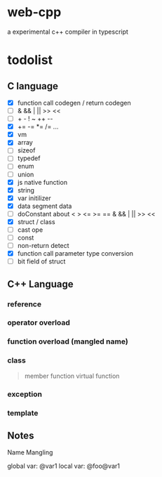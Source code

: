 # web-cpp
a experimental c++ compiler in typescript


# todolist

## C language

- [X] function call codegen / return codegen
- [ ] & && | || >> <<
- [ ] \+ \- ! ~ ++ --
- [X] += -= *= /= ...
- [X] vm
- [X] array
- [ ] sizeof
- [ ] typedef
- [ ] enum
- [ ] union
- [X] js native function
- [X] string
- [X] var initilizer
- [X] data segment data
- [ ] doConstant about < > <= >= == & && | || >> <<
- [X] struct / class
- [ ] cast ope
- [ ] const
- [ ] non-return detect
- [X] function call parameter type conversion
- [ ] bit field of struct

## C++ Language

### reference
### operator overload
### function overload (mangled name)
### class
> member function
> virtual function
### exception
### template


## Notes

Name Mangling

global var: @var1
local var:  @foo@var1
